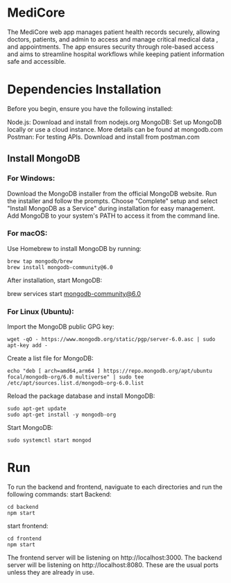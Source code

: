 # MediCore
The MediCore web app manages patient health records securely, allowing doctors, patients, and admin to access and manage critical medical data , and appointments. The app ensures security through role-based access and aims to streamline hospital workflows while keeping patient information safe and accessible.

# Dependencies Installation
Before you begin, ensure you have the following installed:

Node.js: Download and install from nodejs.org
MongoDB: Set up MongoDB locally or use a cloud instance. More details can be found at mongodb.com
Postman: For testing APIs. Download and install from postman.com

## Install MongoDB
### For Windows:

Download the MongoDB installer from the official MongoDB website.
Run the installer and follow the prompts.
Choose "Complete" setup and select "Install MongoDB as a Service" during installation for easy management.
Add MongoDB to your system's PATH to access it from the command line.

### For macOS:

Use Homebrew to install MongoDB by running:
    
    brew tap mongodb/brew
    brew install mongodb-community@6.0

After installation, start MongoDB:

brew services start mongodb-community@6.0

### For Linux (Ubuntu):
Import the MongoDB public GPG key:
    
    wget -qO - https://www.mongodb.org/static/pgp/server-6.0.asc | sudo apt-key add -

Create a list file for MongoDB:
  
    echo "deb [ arch=amd64,arm64 ] https://repo.mongodb.org/apt/ubuntu focal/mongodb-org/6.0 multiverse" | sudo tee /etc/apt/sources.list.d/mongodb-org-6.0.list

Reload the package database and install MongoDB:
    
    sudo apt-get update
    sudo apt-get install -y mongodb-org

Start MongoDB:
    
    sudo systemctl start mongod

# Run

To run the backend and frontend, naviguate to each directories and run the following commands:
start Backend:

    cd backend
    npm start 

start frontend:

    cd frontend
    npm start 

The frontend server will be listening on http://localhost:3000.
The backend server will be listening on http://localhost:8080.
These are the usual ports unless they are already in use.

